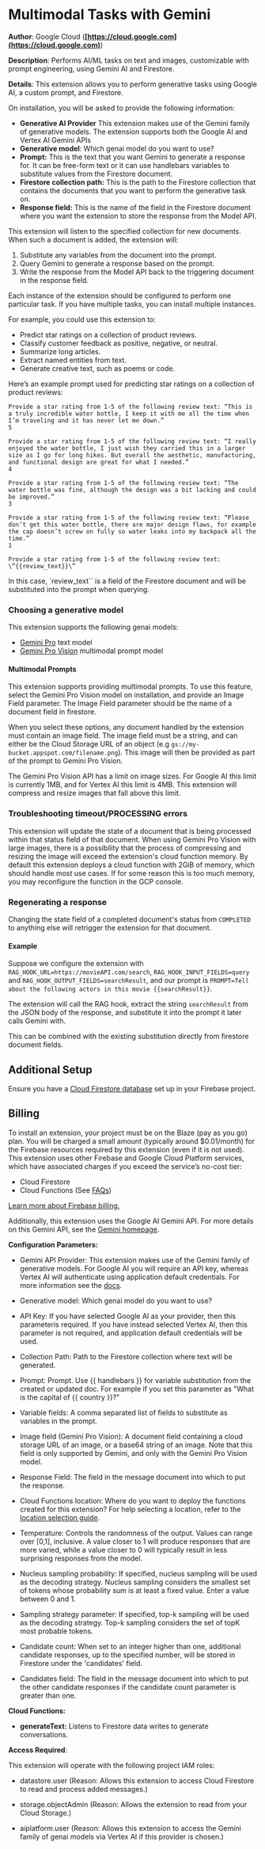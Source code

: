 # Multimodal Tasks with Gemini

**Author**: Google Cloud (**[https://cloud.google.com](https://cloud.google.com)**)

**Description**: Performs AI/ML tasks on text and images, customizable with prompt engineering, using Gemini AI and Firestore.



**Details**: This extension allows you to perform generative tasks using Google AI, a custom prompt, and Firestore.

On installation, you will be asked to provide the following information:

- **Generative AI Provider** This extension makes use of the Gemini family of generative models. The extension supports both the Google AI and Vertex AI Gemini APIs
- **Generative model**: Which genai model do you want to use?
- **Prompt:** This is the text that you want Gemini to generate a response for. It can be free-form text or it can use handlebars variables to substitute values from the Firestore document.
- **Firestore collection path:** This is the path to the Firestore collection that contains the documents that you want to perform the generative task on.
- **Response field:** This is the name of the field in the Firestore document where you want the extension to store the response from the Model API.

This extension will listen to the specified collection for new documents. When such a document is added, the extension will:

1. Substitute any variables from the document into the prompt.
2. Query Gemini to generate a response based on the prompt.
3. Write the response from the Model API back to the triggering document in the response field.

Each instance of the extension should be configured to perform one particular task. If you have multiple tasks, you can install multiple instances.

For example, you could use this extension to:

- Predict star ratings on a collection of product reviews.
- Classify customer feedback as positive, negative, or neutral.
- Summarize long articles.
- Extract named entities from text.
- Generate creative text, such as poems or code.

Here’s an example prompt used for predicting star ratings on a collection of product reviews:

```
Provide a star rating from 1-5 of the following review text: “This is a truly incredible water bottle, I keep it with me all the time when I’m traveling and it has never let me down.”
5

Provide a star rating from 1-5 of the following review text: “I really enjoyed the water bottle, I just wish they carried this in a larger size as I go for long hikes. But overall the aesthetic, manufacturing, and functional design are great for what I needed.”
4

Provide a star rating from 1-5 of the following review text: “The water bottle was fine, although the design was a bit lacking and could be improved.”
3

Provide a star rating from 1-5 of the following review text: “Please don’t get this water bottle, there are major design flaws, for example the cap doesn’t screw on fully so water leaks into my backpack all the time.”
1

Provide a star rating from 1-5 of the following review text: \“{{review_text}}\”
```

In this case, `review_text`` is a field of the Firestore document and will be substituted into the prompt when querying.

### Choosing a generative model

<!-- TODO: more info on models -->

This extension supports the following genai models:

- [Gemini Pro](https://ai.google.dev/models/gemini) text model
- [Gemini Pro Vision](https://ai.google.dev/models/gemini) multimodal prompt model

#### Multimodal Prompts

This extension supports providing multimodal prompts. To use this feature, select the Gemini Pro Vision model on installation, and provide an Image Field parameter. The Image Field parameter should be the name of a document field in firestore.

When you select these options, any document handled by the extension must contain an image field. The image field must be a string, and can either be the Cloud Storage URL of an object (e.g `gs://my-bucket.appspot.com/filename.png`). This image will then be provided as part of the prompt to Gemini Pro Vision.

The Gemini Pro Vision API has a limit on image sizes. For Google AI this limit is currently 1MB, and for Vertex AI this limit is 4MB. This extension will compress and resize images that fall above this limit.

### Troubleshooting timeout/PROCESSING errors

This extension will update the state of a document that is being processed within that status field of that document. When using Gemini Pro Vision with large images, there is a possibility that the process of compressing and resizing the image will exceed the extension's cloud function memory. By default this extension deploys a cloud function with 2GiB of memory, which should handle most use cases. If for some reason this is too much memory, you may reconfigure the function in the GCP console.

### Regenerating a response

Changing the state field of a completed document's status from `COMPLETED` to anything else will retrigger the extension for that document.

#### Example

Suppose we configure the extension with `RAG_HOOK_URL=https://movieAPI.com/search`, `RAG_HOOK_INPUT_FIELDS=query` and `RAG_HOOK_OUTPUT_FIELDS=searchResult`, and our prompt is `PROMPT=Tell about the following actors in this movie {{searchResult}}`.

The extension will call the RAG hook, extract the string `searchResult` from the JSON body of the response, and substitute it into the prompt it later calls Gemini with.

This can be combined with the existing substitution directly from firestore document fields.

## Additional Setup

Ensure you have a [Cloud Firestore database](https://firebase.google.com/docs/firestore/quickstart) set up in your Firebase project.

## Billing

To install an extension, your project must be on the Blaze (pay as you go) plan. You will be charged a small amount (typically around $0.01/month) for the Firebase resources required by this extension (even if it is not used).
This extension uses other Firebase and Google Cloud Platform services, which have associated charges if you exceed the service’s no-cost tier:

- Cloud Firestore
- Cloud Functions (See [FAQs](https://firebase.google.com/support/faq#extensions-pricing))

[Learn more about Firebase billing.](https://firebase.google.com/pricing)

Additionally, this extension uses the Google AI Gemini API. For more details on this Gemini API, see the [Gemini homepage](https://ai.google.dev/docs).




**Configuration Parameters:**

* Gemini API Provider: This extension makes use of the Gemini family of generative models. For Google AI you will require an API key, whereas Vertex AI will authenticate using application default credentials. For more information see the [docs](https://firebase.google.com/docs/admin/setup#initialize-sdk).

* Generative model: Which genai model do you want to use?

* API Key: If you have selected Google AI as your provider, then this parameteris required. If you have instead selected Vertex AI, then this parameter is not required, and application default credentials will be used.

* Collection Path: Path to the Firestore collection where text will be generated.

* Prompt: Prompt. Use {{ handlebars }} for variable substitution from the created or updated doc. For example if you set this parameter as "What is the capital of {{ country }}?"

* Variable fields: A comma separated list of fields to substitute as variables in the prompt.

* Image field (Gemini Pro Vision): A document field containing a cloud storage URL of an image, or a base64 string of an image. Note that this field is only supported by Gemini, and only with the Gemini Pro Vision model.

* Response Field: The field in the message document into which to put the response.

* Cloud Functions location: Where do you want to deploy the functions created for this extension? For help selecting a location, refer to the [location selection guide](https://firebase.google.com/docs/functions/locations).

* Temperature: Controls the randomness of the output. Values can range over [0,1], inclusive. A value closer to 1 will produce responses that are more varied, while a value closer to 0 will typically result in less surprising responses from the model.

* Nucleus sampling probability: If specified, nucleus sampling will be used as the decoding strategy. Nucleus sampling considers the smallest set of tokens whose probability sum is at least a fixed value. Enter a value between 0 and 1.

* Sampling strategy parameter: If specified, top-k sampling will be used as the decoding strategy. Top-k sampling considers the set of topK most probable tokens.

* Candidate count: When set to an integer higher than one, additional candidate responses, up to the specified number, will be stored in Firestore under the 'candidates' field.

* Candidates field: The field in the message document into which to put the other candidate responses if the candidate count parameter is greater than one.



**Cloud Functions:**

* **generateText:** Listens to Firestore data writes to generate conversations.



**Access Required**:



This extension will operate with the following project IAM roles:

* datastore.user (Reason: Allows this extension to access Cloud Firestore to read and process added messages.)

* storage.objectAdmin (Reason: Allows the extension to read from your Cloud Storage.)

* aiplatform.user (Reason: Allows this extension to access the Gemini family of genai models via Vertex AI if this provider is chosen.)
